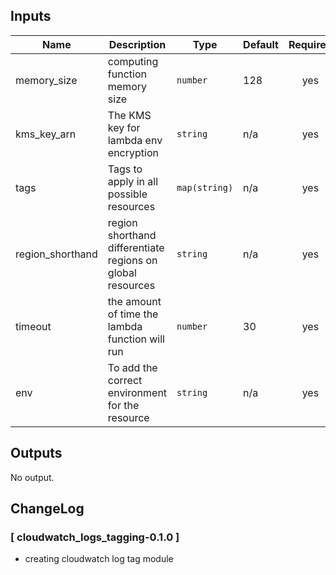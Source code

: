 ## Inputs

| Name | Description | Type | Default | Required |
|------|-------------|------|---------|:--------:|
| memory_size| computing function memory size | `number` | 128 | yes |
| kms_key_arn | The KMS key for lambda env encryption | `string` | n/a | yes |
| tags | Tags to apply in all possible resources | `map(string)` | n/a | yes |
| region_shorthand | region shorthand differentiate regions on global resources | `string` | n/a | yes |
| timeout | the amount of time the lambda function will run | `number` | 30 | yes |
| env | To add the correct environment for the resource | `string` | n/a | yes |

## Outputs

No output.


## ChangeLog
### [ cloudwatch_logs_tagging-0.1.0 ] 
 - creating cloudwatch log tag module
